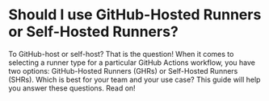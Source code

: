 # Should I use GitHub-Hosted Runners or Self-Hosted Runners?
To GitHub-host or self-host? That is the question! When it comes to selecting a runner type for a particular GitHub Actions workflow, you have two options: GitHub-Hosted Runners (GHRs) or Self-Hosted Runners (SHRs). Which is best for your team and your use case? This guide will help you answer these questions. Read on!


